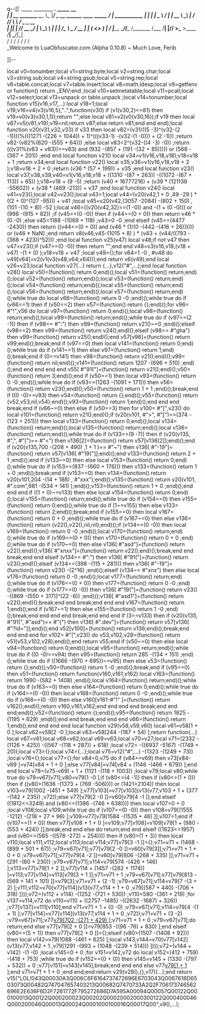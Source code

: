 q--[[
 .____                  ________ ___.    _____                           __                
 |    |    __ _______   \_____  \\_ |___/ ____\_ __  ______ ____ _____ _/  |_  ___________ 
 |    |   |  |  \__  \   /   |   \| __ \   __\  |  \/  ___// ___\\__  \\   __\/  _ \_  __ \
 |    |___|  |  // __ \_/    |    \ \_\ \  | |  |  /\___ \\  \___ / __ \|  | (  <_> )  | \/
 |_______ \____/(____  /\_______  /___  /__| |____//____  >\___  >____  /__|  \____/|__|   
         \/          \/         \/    \/                \/     \/     \/                   
          \_Welcome to LuaObfuscator.com   (Alpha 0.10.8) ~  Much Love, Ferib 

]]--

local v0=tonumber;local v1=string.byte;local v2=string.char;local v3=string.sub;local v4=string.gsub;local v5=string.rep;local v6=table.concat;local v7=table.insert;local v8=math.ldexp;local v9=getfenv or function() return _ENV;end ;local v10=setmetatable;local v11=pcall;local v12=select;local v13=unpack or table.unpack ;local v14=tonumber;local function v15(v16,v17,...) local v18=1;local v19;v16=v4(v3(v16,5),"..",function(v30) if (v1(v30,2)==81) then v19=v0(v3(v30,1,1));return "";else local v81=v2(v0(v30,16));if v19 then local v87=v5(v81,v19);v19=nil;return v87;else return v81;end end end);local function v20(v31,v32,v33) if v33 then local v82=(v31/((5 -3)^(v32-(2 -1))))%(((1271 -(226 + 1044)) + 1)^(((v33-1) -(v32-(1 -0))) + (2 -1))) ;return v82-(v82%(620 -(555 + 64))) ;else local v83=2^(v32-((4 -3) -0)) ;return (((v31%(v83 + v83))>=v83) and (932 -(857 + (191 -(32 + 85))))) or (568 -(367 + 201)) ;end end local function v21() local v34=v1(v16,v18,v18);v18=v18 + 1 ;return v34;end local function v22() local v35,v36=v1(v16,v18,v18 + 2 );v18=v18 + 2 + 0 ;return (v36 * (57 + 199)) + v35 ;end local function v23() local v37,v38,v39,v40=v1(v16,v18,v18 + ((1310 -(87 + 263)) -((1072 -(67 + 113)) + 65)) );v18=v18 + (9 -5) ;return (v40 * 16777216) + (v39 * (121138 -55602)) + (v38 * (469 -213)) + v37 ;end local function v24() local v41=v23();local v42=v23();local v43=1;local v44=(v20(v42,1 + 0 ,49 -29 ) * ((2 + 0)^(127 -95))) + v41 ;local v45=v20(v42,(3057 -2084) -(802 + 150) ,(101 -(10 + 8)) -52 );local v46=((v20(v42,32)==(1 -0)) and  -(1 + (0 -0))) or (998 -(915 + 82)) ;if (v45==(0 -0)) then if (v44==(0 + 0)) then return v46 * (0 -0) ;else v45=1188 -(1069 + 118) ;v43=0 -0 ;end elseif (v45==(4477 -2430)) then return ((v44==(0 + 0)) and (v46 * (1/(0 -(442 -(416 + 26)))))) or (v46 * NaN) ;end return v8(v46,v45-(1015 + 8) ) * (v43 + (v44/((793 -(368 + 423))^52))) ;end local function v25(v47) local v48;if  not v47 then v47=v23();if (v47==(0 -0)) then return "";end end v48=v3(v16,v18,(v18 + v47) -(1 + 0) );v18=v18 + v47 ;local v49={};for v64=1 -0 , #v48 do v49[v64]=v2(v1(v3(v48,v64,v64)));end return v6(v49);end local v26=v23;local function v27(...) return {...},v12("#",...);end local function v28() local v50=(function() return 0;end)();local v51=(function() return;end)();local v52=(function() return;end)();local v53=(function() return;end)();local v54=(function() return;end)();local v55=(function() return;end)();local v56=(function() return;end)();local v57=(function() return;end)();while true do local v66=(function() return 0 -0 ;end)();while true do if (v66==1) then if (v50==2) then v57=(function() return {};end)();for v96= #"!",v56 do local v97=(function() return 0;end)();local v98=(function() return;end)();local v99=(function() return;end)();while true do if (v97==(2 -1)) then if (v98== #":") then v99=(function() return v21()~=0 ;end)();elseif (v98==2) then v99=(function() return v24();end)();elseif (v98== #"gha") then v99=(function() return v25();end)();end v57[v96]=(function() return v99;end)();break;end if (v97==0) then local v141=(function() return 0;end)();while true do if (v141~=1) then else v97=(function() return 1;end)();break;end if (0==v141) then v98=(function() return v21();end)();v99=(function() return nil;end)();v141=(function() return 1207 -(696 + 510) ;end)();end end end end end v55[ #"91("]=(function() return v21();end)();v50=(function() return 3;end)();end if (v50==1) then local v93=(function() return 0 -0 ;end)();while true do if (v93==(1263 -(1091 + 171))) then v56=(function() return v23();end)();v50=(function() return 1 + 1 ;end)();break;end if ((0 -0)==v93) then v54=(function() return {};end)();v55=(function() return {v52,v53,nil,v54};end)();v93=(function() return 1;end)();end end end break;end if (v66~=0) then else if (v50==3) then for v100= #"[",v23() do local v101=(function() return v21();end)();if (v20(v101, #">", #"[")==(374 -(123 + 251))) then local v133=(function() return 0;end)();local v134=(function() return;end)();local v135=(function() return;end)();local v136=(function() return;end)();while true do if (v133==(9 -7)) then if (v20(v135, #",", #"[")== #"<") then v136[2]=(function() return v57[v136[2]];end)();end if (v20(v135,700 -(208 + 490) ,1 + 1 )== #"~") then v136[ #"-19"]=(function() return v57[v136[ #"19("]];end)();end v133=(function() return 2 + 1 ;end)();end if (v133~=0) then else local v153=(function() return 0;end)();while true do if (v153==(837 -(660 + 176))) then v133=(function() return 1 + 0 ;end)();break;end if (v153==0) then v134=(function() return v20(v101,204 -(14 + 188) , #"xxx");end)();v135=(function() return v20(v101, #".com",681 -(534 + 141) );end)();v153=(function() return 1 + 0 ;end)();end end end if ((1 + 0)~=v133) then else local v154=(function() return 0;end)();local v155=(function() return;end)();while true do if (v154==0) then v155=(function() return 0;end)();while true do if (1~=v155) then else v133=(function() return 2;end)();break;end if (v155==0) then local v167=(function() return 0 + 0 ;end)();while true do if (v167~=0) then else v136=(function() return {v22(),v22(),nil,nil};end)();if (v134==(0 -0)) then local v169=(function() return 0 -0 ;end)();local v170=(function() return;end)();while true do if (v169==(0 + 0)) then v170=(function() return 0 + 0 ;end)();while true do if (v170~=0) then else v136[ #"asd"]=(function() return v22();end)();v136[ #"xnxx"]=(function() return v22();end)();break;end end break;end end elseif (v134== #":") then v136[ #"91("]=(function() return v23();end)();elseif (v134==(398 -(115 + 281))) then v136[ #"-19"]=(function() return v23() -(2^16) ;end)();elseif (v134~= #"xnx") then else local v176=(function() return 0 -0 ;end)();local v177=(function() return;end)();while true do if (v176==(0 + 0)) then v177=(function() return 0 -0 ;end)();while true do if (v177==(0 -0)) then v136[ #"19("]=(function() return v23() -((869 -(550 + 317))^(22 -6)) ;end)();v136[ #"asd1"]=(function() return v22();end)();break;end end break;end end end v167=(function() return 1;end)();end if (v167~=1) then else v155=(function() return 1 -0 ;end)();break;end end end end break;end end end if (3==v133) then if (v20(v135, #"91(", #"asd")== #"{") then v136[ #".dev"]=(function() return v57[v136[ #"?id="]];end)();end v52[v100]=(function() return v136;end)();break;end end end end for v102= #"|",v23() do v53,v102,v28=(function() return v51(v53,v102,v28);end)();end return v55;end if (v50~=0) then else local v94=(function() return 0;end)();local v95=(function() return;end)();while true do if ((0 -0)==v94) then v95=(function() return 285 -(134 + 151) ;end)();while true do if ((1666 -(970 + 695))~=v95) then else v53=(function() return {};end)();v50=(function() return 1 -0 ;end)();break;end if (v95==0) then v51=(function() return function(v160,v161,v162) local v163=(function() return 1990 -(582 + 1408) ;end)();local v164=(function() return;end)();while true do if (v163~=0) then else v164=(function() return 0;end)();while true do if (v164==(0 -0)) then local v168=(function() return 0 -0 ;end)();while true do if (v168~=(0 -0)) then else v160[v161-#"!" ]=(function() return v162();end)();return v160,v161,v162;end end end end break;end end end;end)();v52=(function() return {};end)();v95=(function() return 1825 -(1195 + 629) ;end)();end end break;end end end v66=(function() return 1;end)();end end end end local function v29(v58,v59,v60) local v61=v58[1 + 0 ];local v62=v58[2 -0 ];local v63=v58[244 -(187 + 54) ];return function(...) local v67=v61;local v68=v62;local v69=v63;local v70=v27;local v71=(2332 -(1126 + 425)) -((567 -(118 + 287)) + 618) ;local v72= -((6937 -5167) -(1749 + 20));local v73={};local v74={...};local v75=v12("#",...) -(1323 -(1249 + 73)) ;local v76={};local v77={};for v84=0,v75 do if (v84>=v69) then v73[v84-v69 ]=v74[v84 + 1 + 0 ];else v77[v84]=v74[v84 + (1146 -(466 + 679)) ];end end local v78=(v75-v69) + 1 + (1121 -(118 + 1003)) ;local v79;local v80;while true do v79=v67[v71];v80=v79[1 -0 ];if (v80<=(4 -1)) then if (v80<=(1 + 0)) then if ((v80>(1636 -(1373 + (769 -506)))) or (1421>2104)) then local v103=v79[1002 -(451 + 549) ];v77[v103]=v77[v103](v13(v77,v103 + 1 + (377 -(142 + 235)) ,v72));else v77[v79[2 -0 ]]=v60[v79[4 -1 ]];end elseif ((1812<=3249) and (v80==(1386 -(746 + 638)))) then local v107=0 + 0 ;local v108;local v109;while true do if (v107==(0 -0)) then v108=v79[(1555 -1212) -(218 + 27 + 96) ];v109=v77[v79[1584 -(1535 + 46) ]];v107=1;end if (v107==(1 + 0)) then v77[v108 + 1 + 0 ]=v109;v77[v108]=v109[v79[1 + (980 -(553 + 424)) ]];break;end end else do return;end end elseif ((1623<=1957) and (v80<=(565 -((578 -272) + 254)))) then if (v80>(1 + 3)) then local v110;local v111,v112;local v113;local v114;v77[v79[3 -1 ]]={};v71=v71 + (1468 -(899 + 501 + 67)) ;v79=v67[v71];v77[v79[2 -0 ]]=v60[v79[3]];v71=v71 + 1 + 0 + 0 ;v79=v67[v71];v77[v79[4 -2 ]]=v60[v79[606 -(268 + 335) ]];v71=v71 + (291 -(60 + 230)) ;v79=v67[v71];v114=v79[574 -(426 + 146) ];v113=v77[v79[1 + 2 ]];v77[v114 + (1457 -(282 + 1174)) ]=v113;v77[v114]=v113[v79[3 + 1 ]];v71=v71 + 1 ;v79=v67[v71];v77[v79[813 -(569 + 141 + 101) ]]=v79[3];v71=v71 + (2 -1) ;v79=v67[v71];v114=v79[7 -(3 + 2) ];v111,v112=v70(v77[v114](v13(v77,v114 + 1 + 0 ,v79[(587 + 440) -(706 + 318) ])));v72=(v112 + v114) -(1252 -(721 + 530)) ;v110=580 -(361 + 219) ;for v137=v114,v72 do v110=v110 + ((2757 -1485) -((2632 -1687) + 326)) ;v77[v137]=v111[v110];end v71=v71 + 1 + (0 -0) ;v79=v67[v71];v114=v79[4 -(1 + 1) ];v77[v114]=v77[v114](v13(v77,v114 + 1 + 0 ,v72));v71=v71 + (3 -2) ;v79=v67[v71];v77[v79[702 -(271 + 429) ]]();v71=v71 + 1 + 0 ;v79=v67[v71];do return;end else v77[v79[2 + 0 ]]=v79[853 -((96 -76) + 830) ];end elseif (v80<=(5 + 1)) then v77[v79[2 + 0 ]]={};elseif (v80>(1507 -(1408 + 92))) then local v142=v79[1088 -(461 + 625) ];local v143,v144=v70(v77[v142](v13(v77,v142 + 1 ,v79[1291 -(993 + (1048 -(239 + 514))) ])));v72=(v144 + v142) -(1 -0) ;local v145=0 + 0 ;for v151=v142,v72 do local v152=(412 + 759) -(418 + 753) ;while true do if (v152==(0 + 0)) then v145=v145 + (1330 -(797 + 532)) + 0 ;v77[v151]=v143[v145];break;end end end else v77[v79[1 + 1 ]]();end v71=v71 + 1 + 0 ;end end;end return v29(v28(),{},v17)(...);end return v15("LOL!043Q00030A3Q006C6F6164737472696E6703043Q0067616D6503073Q00482Q747047657403213Q00682Q7470733A2Q2F706173746562696E2E636F6D2F7261772F795272686D7A595A00094Q00057Q00122Q000100013Q00122Q000200023Q00202Q00020002000300122Q000400046Q000200046Q00013Q00024Q0001000100016Q00017Q00",v9(),...);
